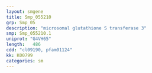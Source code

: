 ```yaml
---
layout: smgene
title: Smp_055210
grp: Smp_05
description: "microsomal glutathione S transferase 3"
smp: Smp_055210.1
uniprot: "G4VH65"
length:   486
cdd: "cl09190, pfam01124"
kk: K00799
categories: sm
---
```

